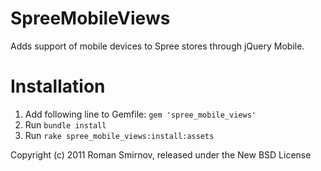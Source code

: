 SpreeMobileViews
================

Adds support of mobile devices to Spree stores through jQuery Mobile.


Installation
============

1. Add following line to Gemfile: `gem 'spree_mobile_views'`
1. Run `bundle install`
1. Run `rake spree_mobile_views:install:assets`


Copyright (c) 2011 Roman Smirnov, released under the New BSD License
